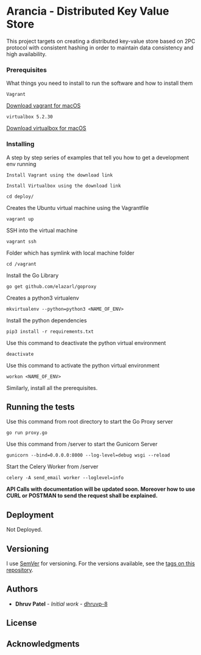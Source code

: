 # Arancia - Distributed Key Value Store

This project targets on creating a distributed key-value store based on 2PC protocol with consistent hashing in order to maintain data consistency and high availability. 

### Prerequisites

What things you need to install to run the software and how to install them

```
Vagrant
```
[Download vagrant for macOS](https://releases.hashicorp.com/vagrant/2.2.5/vagrant_2.2.5_x86_64.dmg)

```
virtualbox 5.2.30 
```
[Download virtualbox for macOS](https://download.virtualbox.org/virtualbox/5.2.30/VirtualBox-5.2.30-130521-OSX.dmg)

### Installing

A step by step series of examples that tell you how to get a development env running


```
Install Vagrant using the download link
```

```
Install Virtualbox using the download link
```

```
cd deploy/
```

Creates the Ubuntu virtual machine using the Vagrantfile
```
vagrant up
```

SSH into the virtual machine
```
vagrant ssh
```

Folder which has symlink with local machine folder
```
cd /vagrant
```

Install the Go Library
```
go get github.com/elazarl/goproxy
```

Creates a python3 virtualenv
```
mkvirtualenv --python=python3 <NAME_OF_ENV>
```

Install the python dependencies
```
pip3 install -r requirements.txt
```

Use this command to deactivate the python virtual environment
```
deactivate
```

Use this command to activate the python virtual environment
```
workon <NAME_OF_ENV>
```

Similarly, install all the prerequisites.

## Running the tests

Use this command from root directory to start the Go Proxy server 
```
go run proxy.go
```

Use this command from /server to start the Gunicorn Server
```
gunicorn --bind=0.0.0.0:8000 --log-level=debug wsgi --reload
```

Start the Celery Worker from /server
```
celery -A send_email worker --loglevel=info
```

**API Calls with documentation will be updated soon. Moreover how to use CURL or POSTMAN to send the request shall be explained.**

## Deployment

Not Deployed.

## Versioning

I use [SemVer](http://semver.org/) for versioning. For the versions available, see the [tags on this repository](https://github.com/dhruvp-8). 

## Authors

* **Dhruv Patel** - *Initial work* - [dhruvp-8](https://github.com/dhruvp-8)


## License


## Acknowledgments
